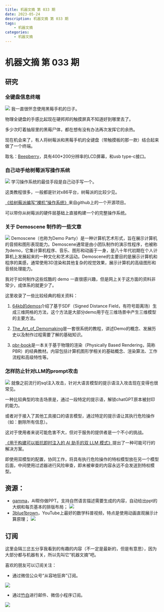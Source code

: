 ```yaml
---
title: 机器文摘 第 033 期
date: 2023-05-24
description: 机器文摘 第 033 期
tags:
    - 机器文摘
categories:
    - 机器文摘
---
```

# 机器文摘 第 033 期

## 研究
### 全键盘信息终端
![](2023-05-24-09-22-11.png)
我一直很怀念使用黑莓手机的日子。

物理全键盘的手感比起现在硬邦邦的触摸屏真不知道好到哪里去了。

多少次盯着抽屉里的黑莓尸体，都在想有没有办法再次发挥它的余热。

现在机会来了，有人将树莓派和黑莓手机的全键盘（带触摸板的那一款）结合起来做了一个终端。

取名：[Beepberry](https://beepberry.sqfmi.com/)，具有400*200分辨率的LCD屏幕，和usb type-c接口。

### 自己动手给树莓派写操作系统
![](2023-05-24-09-31-09.png)
学习操作系统的最佳手段是自己动手写一个。

这类教程很多，一般都是针对x86平台，树莓派的比较少见。

[《给树莓派编写“裸机”操作系统》](https://github.com/isometimes/rpi4-osdev)来自github上的一个开源项目。

可以带你从树莓派的硬件层基础上直接构建一个的完整操作系统。

### 关于 Demoscene 制作的一些文章
![](2023-05-24-09-40-25.png)
Demoscene（也称为Demo Party）是一种计算机艺术形式，旨在展示计算机的音频和图形表现能力。Demoscene通常是由小团队制作的演示性程序，也被称为demo，它集计算机程序、音乐、图形和动画于一身，是八十年代初期在个人计算机上发展起来的一种文化和艺术运动。Demoscene的主要目的是展示计算机和程序的美感，通常使用3D渲染和其他复杂的视觉效果，展示计算机的高级图形和音频处理能力。

我对于如何制作这些炫酷的 demo 一直很感兴趣，但是网上关于这方面的资料非常少，成体系的就更少了。

这里收录了一些比较经典的相关资料：
1. [64kb的demos](https://www.ctrl-alt-test.fr/2023/procedural-3d-mesh-generation-in-a-64kb-intro/)介绍了基于SDF（Signed Distance Field，有符号距离场）生成三维网格的方法，这个方法是大部分demo用于在三维场景中产生三维模型的主要方法。

2. [The_Art_of_Demomaking](https://www.flipcode.com/archives/The_Art_of_Demomaking-Issue_01_Prologue.shtml)是一套很系统的教程，讲述Demo的概念、发展历史以及制作过程需要了解的基础知识。

3. [pbr-book](https://www.pbr-book.org/3ed-2018/contents)是一本关于基于物理的渲染（Physically Based Rendering，简称PBR）的经典教材。内容包括计算机图形学相关的基础概念、渲染算法、工作流程和高级特性等。

### 怎样防止针对LLM的prompt攻击
![](2023-05-24-09-52-09.png)
就像之前流行的sql注入攻击，针对大语言模型的提示语注入攻击现在变得也很常见。

一种比较典型的攻击场景是，通过一段特定的提示语，解锁chatGPT原本被封印的能力。

或者对于接入了其他工具接口的语言模型，通过特定的提示语让其执行危险操作（如：删除所有信息）。

这对于使用者来说可能危害不大，但对于服务的提供者是一个不小的挑战。

[《用于构建可以抵抗即时注入的 AI 助手的双 LLM 模式》](https://simonwillison.net/2023/Apr/25/dual-llm-pattern/)提出了一种可能可行的解决方案。

即使用双模型的配置，协同工作，将具有执行危险操作的特权模型放在另一个模型后面，中间使用过滤器进行风险审查，即未被审查的内容永远不会发送到特权模型。

## 资源：
- [gamma](https://gamma.app/)，AI帮你做PPT。支持自然语言描述需要生成的内容，自动给出ppt的大纲和每页基本的排版布局；
  ![](2023-05-24-10-00-52.png)
- [3blue1brown](https://www.3blue1brown.com/)，YouTube上最好的数学科普视频，特点是使用动画直观展示计算原理；
  ![](2023-05-24-10-01-29.png)

## 订阅
这里会隔三岔五分享我看到的有趣的内容（不一定是最新的，但是有意思），因为大部分都与机器有关，所以先叫它“机器文摘”吧。

喜欢的朋友可以订阅关注：

- 通过微信公众号“从容地狂奔”订阅。

![](../weixin.jpg)

- 通过[竹白](https://zhubai.love/)进行邮件、微信小程序订阅。

![](../zhubai.jpg)